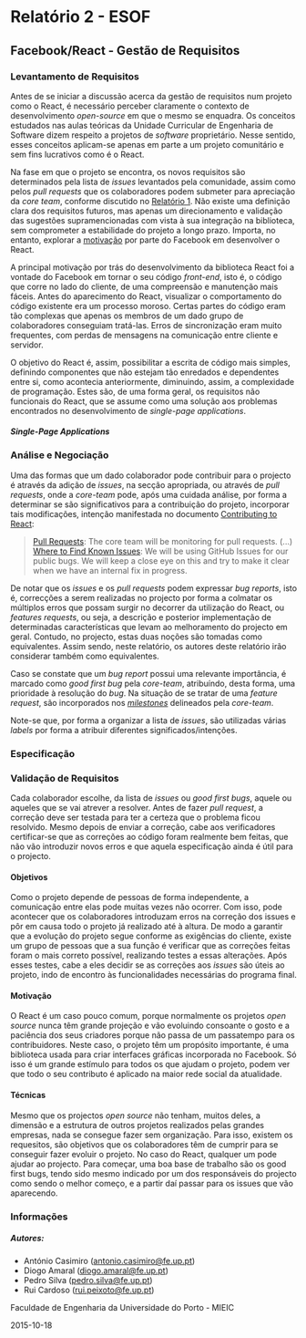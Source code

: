 # Relatório 2 - ESOF
## Facebook/React - Gestão de Requisitos

### Levantamento de Requisitos

Antes de se iniciar a discussão acerca da gestão de requisitos num projeto como o React, é necessário perceber claramente o contexto de desenvolvimento *open-source* em que o mesmo se enquadra. Os conceitos estudados nas aulas teóricas da Unidade Curricular de Engenharia de Software dizem respeito a projetos de *software* proprietário. Nesse sentido, esses conceitos aplicam-se apenas em parte a um projeto comunitário e sem fins lucrativos como é o React.

Na fase em que o projeto se encontra, os novos requisitos são determinados pela lista de *issues* levantados pela comunidade, assim como pelos *pull requests* que os colaboradores podem submeter para apreciação da *core team*, conforme discutido no [Relatório 1](./Relatorio_1.md). Não existe uma definição clara dos requisitos futuros, mas apenas um direcionamento e validação das sugestões supramencionadas com vista à sua integração na biblioteca, sem comprometer a estabilidade do projeto a longo prazo. Importa, no entanto, explorar a [motivação](http://reactjs.de/posts/react-tutorial) por parte do Facebook em desenvolver o React.

A principal motivação por trás do desenvolvimento da biblioteca React foi a vontade do Facebook em tornar o seu código *front-end*, isto é, o código que corre no lado do cliente, de uma compreensão e manutenção mais fáceis. Antes do aparecimento do React, visualizar o comportamento do código existente era um processo moroso. Certas partes do código eram tão complexas que apenas os membros de um dado grupo de colaboradores conseguiam tratá-las. Erros de sincronização eram muito frequentes, com perdas de mensagens na comunicação entre cliente e servidor.

O objetivo do React é, assim, possibilitar a escrita de código mais simples, definindo componentes que não estejam tão enredados e dependentes entre si, como acontecia anteriormente, diminuindo, assim, a complexidade de programação. Estes são, de uma forma geral, os requisitos não funcionais do React, que se assume como uma solução aos problemas encontrados no desenvolvimento de *single-page applications*.

#### *Single-Page Applications*

### Análise e Negociação

Uma das formas que um dado colaborador pode contribuir para o projecto é através da adição de *issues*, na secção apropriada, ou através de *pull requests*, onde a *core-team* pode, após uma cuidada análise, por forma a determinar se são significativos para a contribuição do projeto, incorporar tais modificações, intenção manifestada no documento [Contributing to React](https://github.com/rppc/react/blob/master/CONTRIBUTING.md):

> [Pull Requests](https://github.com/facebook/react/blob/master/CONTRIBUTING.md#pull-requests): The core team will be monitoring for pull requests. (...)
> [Where to Find Known Issues](https://github.com/facebook/react/blob/master/CONTRIBUTING.md#where-to-find-known-issues): We will be using GitHub Issues for our public bugs. We will keep a close eye on this and try to make it clear when we have an internal fix in progress.

De notar que os *issues* e os *pull requests* podem expressar *bug reports*, isto é, correcções a serem realizadas no projecto por forma a colmatar os múltiplos erros que possam surgir no decorrer da utilização do React, ou *features requests*, ou seja, a descrição e posterior implementação de determinadas características que levam ao melhoramento do projecto em geral. Contudo, no projecto, estas duas noções são tomadas como equivalentes. Assim sendo, neste relatório, os autores deste relatório irão considerar também como equivalentes.


Caso se constate que um *bug report* possui uma relevante importância, é marcado como *good first bug* pela *core-team*, atribuíndo, desta forma, uma prioridade à resolução do *bug*. Na situação de se tratar de uma *feature request*, são incorporados nos [*milestones*](https://github.com/facebook/react/milestones) delineados pela *core-team*.

Note-se que, por forma a organizar a lista de *issues*, são utilizadas várias *labels* por forma a atribuir diferentes significados/intenções.

### Especificação





### Validação de Requisitos

Cada colaborador escolhe, da lista de *issues* ou *good first bugs*, aquele ou aqueles que se vai atrever a resolver. Antes de fazer *pull request*, a correção deve ser testada para ter a certeza que o problema ficou resolvido.
Mesmo depois de enviar a correção, cabe aos verificadores certificar-se que as correções ao código foram realmente bem feitas, que não vão introduzir novos erros e que aquela especificação ainda é útil para o projecto.

#### Objetivos

Como o projeto depende de pessoas de forma independente, a comunicação entre elas pode muitas vezes não ocorrer. Com isso, pode acontecer que os colaboradores introduzam erros na correção dos issues e pôr em causa todo o projeto já realizado até à altura.
De modo a garantir que a evolução do projeto segue conforme as exigências do cliente, existe um grupo de pessoas que a sua função é verificar que as correções feitas foram o mais correto possível, realizando testes a essas alterações. Após esses testes, cabe a eles decidir se as correções aos *issues* são úteis ao projeto, indo de encontro às funcionalidades necessárias do programa final.

#### Motivação

O React é um caso pouco comum, porque normalmente os projetos *open source* nunca têm grande projeção e vão evoluindo consoante o gosto e a paciência dos seus criadores porque não passa de um passatempo para os contribuidores. Neste caso, o projeto têm um propósito importante, é uma biblioteca usada para criar interfaces gráficas incorporada no Facebook. Só isso é um grande estímulo para todos os que ajudam o projeto, podem ver que todo o seu contributo é aplicado na maior rede social da atualidade.

#### Técnicas

Mesmo que os projectos *open source* não tenham, muitos deles, a dimensão e a estrutura de outros projetos realizados pelas grandes empresas, nada se consegue fazer sem organização. Para isso, existem os requesitos, são objetivos que os colaboradores têm de cumprir para se conseguir fazer evoluir o projeto.
No caso do React, qualquer um pode ajudar ao projecto. Para começar, uma boa base de trabalho são os good first bugs, tendo sido mesmo indicado por um dos responsáveis do projecto como sendo o melhor começo, e a partir daí passar para os issues que vão aparecendo.

### <a name="info"></a>Informações

##### Autores:

* António Casimiro (antonio.casimiro@fe.up.pt)
* Diogo Amaral (diogo.amaral@fe.up.pt)
* Pedro Silva (pedro.silva@fe.up.pt)
* Rui Cardoso (rui.peixoto@fe.up.pt)

Faculdade de Engenharia da Universidade do Porto - MIEIC

2015-10-18
